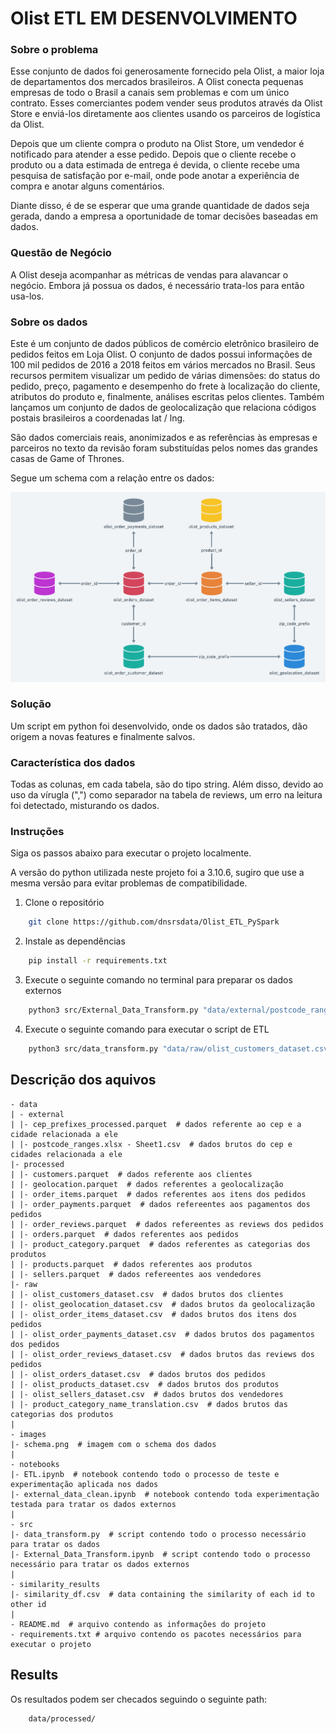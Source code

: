 # Olist ETL EM DESENVOLVIMENTO

### Sobre o problema

Esse conjunto de dados foi generosamente fornecido pela Olist, a maior loja de
departamentos dos mercados brasileiros. A Olist conecta pequenas empresas de
todo o Brasil a canais sem problemas e com um único contrato. Esses
comerciantes podem vender seus produtos através da Olist Store e enviá-los
diretamente aos clientes usando os parceiros de logística da Olist.

Depois que um cliente compra o produto na Olist Store, um vendedor é notificado
para atender a esse pedido. Depois que o cliente recebe o produto ou a data
estimada de entrega é devida, o cliente recebe uma pesquisa de satisfação por
e-mail, onde pode anotar a experiência de compra e anotar alguns comentários.

Diante disso, é de se esperar que uma grande quantidade de dados seja gerada,
dando a empresa a oportunidade de tomar decisões baseadas em dados.

### Questão de Negócio

A Olist deseja acompanhar as métricas de vendas para alavancar o negócio. Embora
já possua os dados, é necessário trata-los para então usa-los.

### Sobre os dados

Este é um conjunto de dados públicos de comércio eletrônico brasileiro de
pedidos feitos em Loja Olist. O conjunto de dados possui informações de 100 mil
pedidos de 2016 a 2018 feitos em vários mercados no Brasil. Seus recursos
permitem visualizar um pedido de várias dimensões: do status do pedido, preço,
pagamento e desempenho do frete à localização do cliente, atributos do produto
e, finalmente, análises escritas pelos clientes. Também lançamos um conjunto de
dados de geolocalização que relaciona códigos postais brasileiros a coordenadas
lat / lng.

São dados comerciais reais, anonimizados e as referências às empresas e
parceiros no texto da revisão foram substituídas pelos nomes das grandes casas
de Game of Thrones.

Segue um schema com a relação entre os dados:

![sch](images/schema.png)

### Solução

Um script em python foi desenvolvido, onde os dados são tratados, dão origem a
novas features e finalmente salvos.

### Característica dos dados

Todas as colunas, em cada tabela, são do tipo string. Além disso, devido ao uso
da vírugla (",") como separador na tabela de reviews, um erro na leitura foi
detectado, misturando os dados.

### Instruções

Siga os passos abaixo para executar o projeto localmente.

A versão do python utilizada neste projeto foi a 3.10.6, sugiro que use a mesma
versão para evitar problemas de compatibilidade.

1. Clone o repositório

```sh
    git clone https://github.com/dnsrsdata/Olist_ETL_PySpark
```

2. Instale as dependências

```sh
    pip install -r requirements.txt
```

3. Execute o seguinte comando no terminal para preparar os dados externos

```sh
    python3 src/External_Data_Transform.py "data/external/postcode_ranges.xlsx - Sheet1.csv"
```

4. Execute o seguinte comando para executar o script de ETL

```sh
    python3 src/data_transform.py "data/raw/olist_customers_dataset.csv" "data/raw/olist_geolocation_dataset.csv" "data/raw/olist_order_items_dataset.csv" "data/raw/olist_order_payments_dataset.csv" "data/raw/olist_order_reviews_dataset.csv" "data/raw/olist_orders_dataset.csv" "data/raw/olist_products_dataset.csv" "data/raw/olist_sellers_dataset.csv" "data/raw/product_category_name_translation.csv" "data/external/cep_prefixes_processed.parquet/part-00000-e1039c27-02fe-4cf3-bb9a-1f38f844fea9-c000.snappy.parquet"
```

## Descrição dos aquivos

    - data
    | - external
    | |- cep_prefixes_processed.parquet  # dados referente ao cep e a cidade relacionada a ele
    | |- postcode_ranges.xlsx - Sheet1.csv  # dados brutos do cep e cidades relacionada a ele
    |- processed
    | |- customers.parquet  # dados referente aos clientes
    | |- geolocation.parquet  # dados referentes a geolocalização
    | |- order_items.parquet  # dados referentes aos itens dos pedidos
    | |- order_payments.parquet  # dados refereentes aos pagamentos dos pedidos
    | |- order_reviews.parquet  # dados refereentes as reviews dos pedidos
    | |- orders.parquet  # dados referentes aos pedidos
    | |- product_category.parquet  # dados referentes as categorias dos produtos
    | |- products.parquet  # dados referentes aos produtos
    | |- sellers.parquet  # dados refereentes aos vendedores 
    |- raw
    | |- olist_customers_dataset.csv  # dados brutos dos clientes
    | |- olist_geolocation_dataset.csv  # dados brutos da geolocalização
    | |- olist_order_items_dataset.csv  # dados brutos dos itens dos pedidos
    | |- olist_order_payments_dataset.csv  # dados brutos dos pagamentos dos pedidos
    | |- olist_order_reviews_dataset.csv  # dados brutos das reviews dos pedidos
    | |- olist_orders_dataset.csv  # dados brutos dos pedidos
    | |- olist_products_dataset.csv  # dados brutos dos produtos
    | |- olist_sellers_dataset.csv  # dados brutos dos vendedores
    | |- product_category_name_translation.csv  # dados brutos das categorias dos produtos
    |
    - images
    |- schema.png  # imagem com o schema dos dados
    |
    - notebooks
    |- ETL.ipynb  # notebook contendo todo o processo de teste e experimentação aplicada nos dados
    |- external_data_clean.ipynb  # notebook contendo toda experimentação testada para tratar os dados externos
    |
    - src
    |- data_transform.py  # script contendo todo o processo necessário para tratar os dados 
    |- External_Data_Transform.ipynb  # script contendo todo o processo necessário para tratar os dados externos
    |
    - similarity_results
    |- similarity_df.csv  # data containing the similarity of each id to other id
    |
    - README.md  # arquivo contendo as informações do projeto
    - requirements.txt # arquivo contendo os pacotes necessários para executar o projeto

## Results

Os resultados podem ser checados seguindo o seguinte path:

```sh
    data/processed/
```
